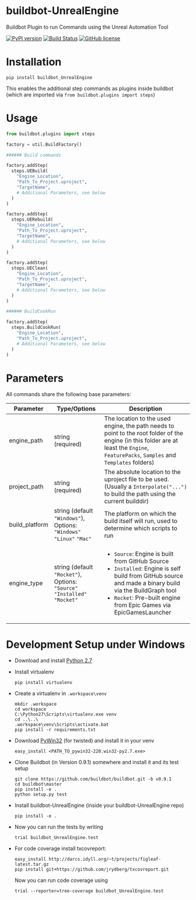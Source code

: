 # buildbot-UnrealEngine
Buildbot Plugin to run Commands using the Unreal Automation Tool

[![PyPI version](https://badge.fury.io/py/buildbot-UnrealEngine.svg)](https://badge.fury.io/py/buildbot-UnrealEngine) [![Build Status](https://travis-ci.org/pampersrocker/buildbot-UnrealEngine.svg?branch=master)](https://travis-ci.org/pampersrocker/buildbot-UnrealEngine) [![GitHub license](https://img.shields.io/badge/license-MIT-blue.svg)](https://raw.githubusercontent.com/pampersrocker/buildbot-UnrealEngine/master/LICENSE)

# Installation

```
pip install buildbot_UnrealEngine
```

This enables the additional step commands as plugins inside buildbot (which are imported via `from buildbot.plugins import steps`)

# Usage

```py
from buildbot.plugins import steps

factory = util.BuildFactory()

###### Build commands

factory.addStep(
  steps.UEBuild(
    "Engine_Location",
    "Path_To_Project.uproject",
    "TargetName",
    # Additional Parameters, see below
  )
)

factory.addStep(
  steps.UERebuild(
    "Engine_Location",
    "Path_To_Project.uproject",
    "TargetName",
    # Additional Parameters, see below
  )
)

factory.addStep(
  steps.UEClean(
    "Engine_Location",
    "Path_To_Project.uproject",
    "TargetName",
    # Additional Parameters, see below
  )
)

###### BuildCookRun

factory.addStep(
  steps.BuildCookRun(
    "Engine_Location",
    "Path_To_Project.uproject",
    # Additional Parameters, see below
  )
)
```

# Parameters

All commands share the following base parameters:

| Parameter | Type/Options | Description |
| --- | --- | --- |
| engine_path |string (required) | The location to the used engine, the path needs to point to the root folder of the engine (in this folder are at least the `Engine`, `FeaturePacks`, `Samples` and `Templates` folders) |
| project_path | string (required) | The absolute location to the uproject file to be used. (Usually a `Interpolate("...")` to build the path using the current builddir) |
| build_platform | string (default `"Windows"`), Options: `"Windows"` `"Linux"` `"Mac"` | The platform on which the build itself will run, used to determine which scripts to run |
| engine_type | string (default `"Rocket"`), Options: `"Source"` `"Installed"` `"Rocket"` | <p><ul><li>`Source`: Engine is built from GitHub Source</li><li>`Installed`: Engine is self build from GitHub source and made a binary build via the BuildGraph tool</li><li>`Rocket`: Pre-built engine from Epic Games via EpicGamesLauncher</li></ul></p> |


# Development Setup under Windows

* Download and install [Python 2.7](https://www.python.org/downloads/)

* Install virtualenv
  ```
  pip install virtualenv
  ```
* Create a virtualenv in `.workspace\venv`
  ```
  mkdir .workspace
  cd workspace
  C:\Python27\Scripts\virtualenv.exe venv
  cd ..\..\
  .workspace\venv\Scripts\activate.bat
  pip install -r requirements.txt
  ```

* Download [PyWin32](https://sourceforge.net/projects/pywin32/files/pywin32/) (for twisted) and install it in your venv
  ```
  easy_install <PATH_TO_pywin32-220.win32-py2.7.exe>
  ```

* Clone Buildbot (in Version 0.9.1) somewhere and install it and its test setup
  ```
  git clone https://github.com/buildbot/buildbot.git -b v0.9.1
  cd buildbot\master
  pip install -e .
  python setup.py test
  ```

* Install buildbot-UnrealEngine (inside your buildbot-UnrealEngine repo)
  ```
  pip install -e .
  ```

* Now you can run the tests by writing
  ```
  trial buildbot_UnrealEngine.test
  ```

* For code coverage install txcovreport:
  ```
  easy_install http://darcs.idyll.org/~t/projects/figleaf-latest.tar.gz
  pip install git+https://github.com/jrydberg/txcovreport.git
  ```

  Now you can run code coverage using
  ```
  trial --reporter=tree-coverage buildbot_UnrealEngine.test
  ```
